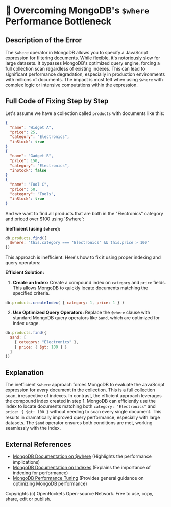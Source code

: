 # 🐞 Overcoming MongoDB's `$where` Performance Bottleneck


## Description of the Error

The `$where` operator in MongoDB allows you to specify a JavaScript expression for filtering documents. While flexible, it's notoriously slow for large datasets.  It bypasses MongoDB's optimized query engine, forcing a full collection scan regardless of existing indexes. This can lead to significant performance degradation, especially in production environments with millions of documents.  The impact is most felt when using `$where` with complex logic or intensive computations within the expression.

## Full Code of Fixing Step by Step

Let's assume we have a collection called `products` with documents like this:

```json
{
  "name": "Widget A",
  "price": 25,
  "category": "Electronics",
  "inStock": true
}
{
  "name": "Gadget B",
  "price": 150,
  "category": "Electronics",
  "inStock": false
}
{
  "name": "Tool C",
  "price": 50,
  "category": "Tools",
  "inStock": true
}
```

And we want to find all products that are both in the "Electronics" category and priced over $100 using `$where`:

**Inefficient (using `$where`):**

```javascript
db.products.find({
  $where: "this.category === 'Electronics' && this.price > 100"
})
```

This approach is inefficient.  Here's how to fix it using proper indexing and query operators:


**Efficient Solution:**

1. **Create an Index:**  Create a compound index on `category` and `price` fields. This allows MongoDB to quickly locate documents matching the specified criteria.

```javascript
db.products.createIndex( { category: 1, price: 1 } )
```

2. **Use Optimized Query Operators:** Replace the `$where` clause with standard MongoDB query operators like `$and`, which are optimized for index usage.

```javascript
db.products.find({
  $and: [
    { category: "Electronics" },
    { price: { $gt: 100 } }
  ]
})
```


## Explanation

The inefficient `$where` approach forces MongoDB to evaluate the JavaScript expression for *every* document in the collection.  This is a full collection scan, irrespective of indexes.  In contrast, the efficient approach leverages the compound index created in step 1. MongoDB can efficiently use the index to locate documents matching both `category: "Electronics"` and `price: { $gt: 100 }` without needing to scan every single document.  This results in dramatically improved query performance, especially with large datasets. The `$and` operator ensures both conditions are met, working seamlessly with the index.


## External References

* [MongoDB Documentation on $where](https://www.mongodb.com/docs/manual/reference/operator/query/where/) (Highlights the performance implications)
* [MongoDB Documentation on Indexes](https://www.mongodb.com/docs/manual/indexes/) (Explains the importance of indexing for performance)
* [MongoDB Performance Tuning](https://www.mongodb.com/docs/manual/tutorial/performance-tuning/) (Provides general guidance on optimizing MongoDB performance)


Copyrights (c) OpenRockets Open-source Network. Free to use, copy, share, edit or publish.

